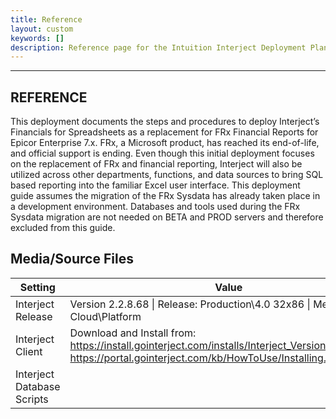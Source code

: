 ```yaml
---
title: Reference
layout: custom
keywords: []
description: Reference page for the Intuition Interject Deployment Plan
---
```


* * *
## REFERENCE
This deployment documents the steps and procedures to deploy Interject’s Financials for Spreadsheets as a replacement for FRx Financial Reports for Epicor Enterprise 7.x.
FRx, a Microsoft product, has reached its end-of-life, and official support is ending.
Even though this initial deployment focuses on the replacement of FRx and financial reporting, Interject will also be utilized across other departments, functions, and data sources to bring SQL based reporting into the familiar Excel user interface.
This deployment guide assumes the migration of the FRx Sysdata has already taken place in a development environment. Databases and tools used during the FRx Sysdata migration are not needed on BETA and PROD servers and therefore excluded from this guide. 

## Media/Source Files

| Setting                    | Value                                                                                                                                                                    |
| -------------------------- | ------------------------------------------------------------------------------------------------------------------------------------------------------------------------ |
| Interject Release          | Version 2.2.8.68 \| Release: Production\4.0 32x86 \| Method: Cloud\Platform                                                                                              |
| Interject Client           | Download and Install from: <br> https://install.gointerject.com/installs/Interject_Version_Installer.exe <br> https://portal.gointerject.com/kb/HowToUse/Installing.html |
| Interject Database Scripts |                                                         |

